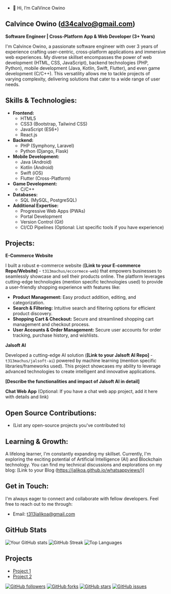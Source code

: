 - 👋 Hi, I’m CalVince Owino

## Calvince Owino (d34calvo@gmail.com)

**Software Engineer | Cross-Platform App & Web Developer (3+ Years)**

I'm Calvince Owino, a passionate software engineer with over 3 years of experience crafting user-centric, cross-platform applications and immersive web experiences. My diverse skillset encompasses the power of web development (HTML, CSS, JavaScript), backend technologies (PHP, Python), mobile development (Java, Kotlin, Swift, Flutter), and even game development (C/C++). This versatility allows me to tackle projects of varying complexity, delivering solutions that cater to a wide range of user needs.

## Skills & Technologies:

* **Frontend:**
    * HTML5
    * CSS3 (Bootstrap, Tailwind CSS)
    * JavaScript (ES6+)
    * React.js
* **Backend:**
    * PHP (Symphony, Laravel)
    * Python (Django, Flask)
* **Mobile Development:**
    * Java (Android)
    * Kotlin (Android)
    * Swift (iOS)
    * Flutter (Cross-Platform)
* **Game Development:**
    * C/C++
* **Databases:**
    * SQL (MySQL, PostgreSQL)
* **Additional Expertise:**
    * Progressive Web Apps (PWAs)
    * Portal Development
    * Version Control (Git)
    * CI/CD Pipelines (Optional: List specific tools if you have experience)

## Projects:

**E-Commerce Website**

I built a robust e-commerce website (**[Link to your E-commerce Repo/Website]** - `t313machus/eccormece-web`) that empowers businesses to seamlessly showcase and sell their products online. The platform leverages cutting-edge technologies (mention specific technologies used) to provide a user-friendly shopping experience with features like:

* **Product Management:** Easy product addition, editing, and categorization.
* **Search & Filtering:** Intuitive search and filtering options for efficient product discovery.
* **Shopping Cart & Checkout:** Secure and streamlined shopping cart management and checkout process.
* **User Accounts & Order Management:** Secure user accounts for order tracking, purchase history, and wishlists.

**Jalsoft AI**

Developed a cutting-edge AI solution (**[Link to your Jalsoft AI Repo]** - `t313machus/jalsoft-ai`) powered by machine learning (mention specific libraries/frameworks used). This project showcases my ability to leverage advanced technologies to create intelligent and innovative applications.

**[Describe the functionalities and impact of Jalsoft AI in detail]**

**Chat Web App** (Optional: If you have a chat web app project, add it here with details and link)

## Open Source Contributions:

* (List any open-source projects you've contributed to)

## Learning & Growth:

A lifelong learner, I'm constantly expanding my skillset. Currently, I'm exploring the exciting potential of Artificial Intelligence (AI) and Blockchain technology. You can find my technical discussions and explorations on my blog: [Link to your Blog (https://jalikoa.github.io/whatsappviews/)]

## Get in Touch:

I'm always eager to connect and collaborate with fellow developers. Feel free to reach out to me through:

* Email: t313jalikoa@gmail.com

## GitHub Stats

![Your GitHub stats](https://github-readme-stats.vercel.app/api?username=jalikoa&show_icons=true&theme=radical)
![GitHub Streak](https://github-readme-streak-stats.herokuapp.com/?user=jalikoa&theme=radical)
![Top Languages](https://github-readme-stats.vercel.app/api/top-langs/?username=jalikoa&layout=compact&theme=radical)

## Projects
- [Project 1](https://github.com/jalikoa/jalsoft)
- [Project 2](https://github.com/jalikoa/schoolmanagement)

[![GitHub followers](https://img.shields.io/github/followers/jalikoa?style=social)](https://github.com/jalikoa)
[![GitHub forks](https://img.shields.io/github/forks/jalikoa/jalsoft?style=social)](https://github.com/jalikoa/jalsoft)
[![GitHub stars](https://img.shields.io/github/stars/jalikoa/jalsoft?style=social)](https://github.com/jalikoa/jalsoft)
[![GitHub issues](https://img.shields.io/github/issues/jalikoa/whatsappviews?style=social)](https://github.com/jalikoa/whatsappviews)
